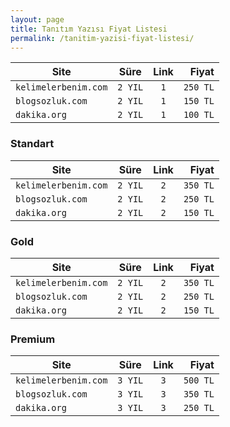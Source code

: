 ```yaml
---
layout: page
title: Tanıtım Yazısı Fiyat Listesi
permalink: /tanitim-yazisi-fiyat-listesi/
---
```


| Site                 	|   Süre  	| Link 	|    Fiyat 	|
|----------------------	|:-------:	|:----:	|---------:	|
| `kelimelerbenim.com` 	| `2 YIL` 	|  `1` 	| `250 TL` 	|
| `blogsozluk.com`     	| `2 YIL` 	|  `1` 	| `150 TL` 	|
| `dakika.org`         	| `2 YIL` 	|  `1` 	| `100 TL` 	|

### Standart

| Site                 	|   Süre  	| Link 	|    Fiyat 	|
|----------------------	|:-----:	|:--:	|-----:	    |
| `kelimelerbenim.com` 	| `2 YIL` 	|  `2` 	| `350 TL` 	|
| `blogsozluk.com`     	| `2 YIL` 	|  `2` 	| `250 TL` 	|
| `dakika.org`         	| `2 YIL` 	|  `2` 	| `150 TL` 	|

### Gold

| Site                 	|   Süre  	| Link 	|    Fiyat 	|
|----------------------	|:-------:	|:----:	|---------:	|
| `kelimelerbenim.com` 	| `2 YIL` 	|  `2` 	| `350 TL` 	|
| `blogsozluk.com`     	| `2 YIL` 	|  `2` 	| `250 TL` 	|
| `dakika.org`         	| `2 YIL` 	|  `2` 	| `150 TL` 	|

### Premium

| Site                 	|   Süre  	| Link 	|    Fiyat 	|
|----------------------	|:-------:	|:----:	|---------:	|
| `kelimelerbenim.com` 	| `3 YIL` 	|  `3` 	| `500 TL` 	|
| `blogsozluk.com`     	| `3 YIL` 	|  `3` 	| `350 TL` 	|
| `dakika.org`         	| `3 YIL` 	|  `3` 	| `250 TL` 	|